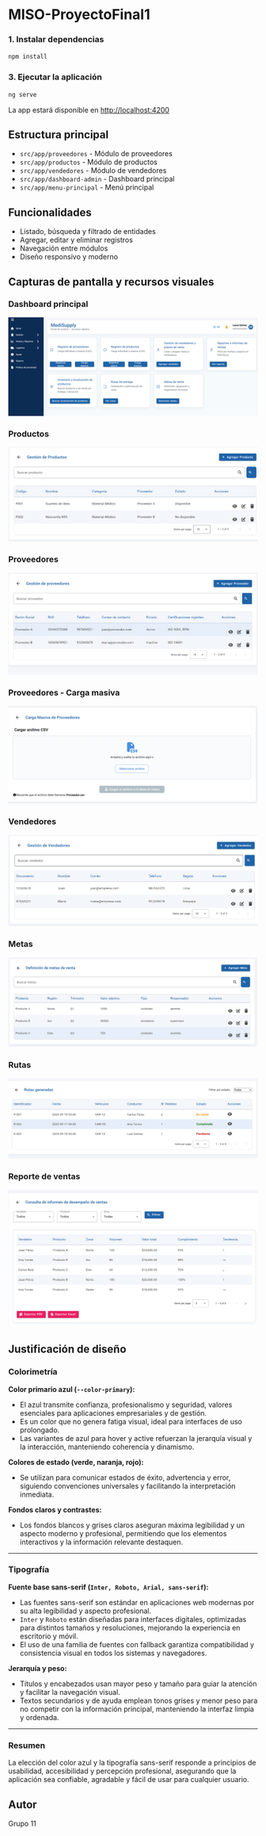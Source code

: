 # MISO-ProyectoFinal1



### 1. Instalar dependencias
```sh
npm install
```

### 3. Ejecutar la aplicación
```sh
ng serve
```
La app estará disponible en [http://localhost:4200](http://localhost:4200)

## Estructura principal
- `src/app/proveedores` - Módulo de proveedores
- `src/app/productos` - Módulo de productos
- `src/app/vendedores` - Módulo de vendedores
- `src/app/dashboard-admin` - Dashboard principal
- `src/app/menu-principal` - Menú principal

## Funcionalidades
- Listado, búsqueda y filtrado de entidades
- Agregar, editar y eliminar registros
- Navegación entre módulos
- Diseño responsivo y moderno


## Capturas de pantalla y recursos visuales

### Dashboard principal
![Dashboard](src/assets/dashboard.png)

### Productos
![Productos](src/assets/productos.png)

### Proveedores
![Proveedores](src/assets/proveedores.png)

### Proveedores - Carga masiva
![Proveedores carga masiva](src/assets/proveedores_carga_masiva.png)

### Vendedores
![Vendedores](src/assets/vendedores.png)

### Metas
![Metas](src/assets/metas.png)

### Rutas
![Rutas](src/assets/rutas.png)

### Reporte de ventas
![Reporte de ventas](src/assets/reporte_ventas.png)

## Justificación de diseño

### Colorimetría

**Color primario azul (`--color-primary`):**
- El azul transmite confianza, profesionalismo y seguridad, valores esenciales para aplicaciones empresariales y de gestión.
- Es un color que no genera fatiga visual, ideal para interfaces de uso prolongado.
- Las variantes de azul para hover y active refuerzan la jerarquía visual y la interacción, manteniendo coherencia y dinamismo.

**Colores de estado (verde, naranja, rojo):**
- Se utilizan para comunicar estados de éxito, advertencia y error, siguiendo convenciones universales y facilitando la interpretación inmediata.

**Fondos claros y contrastes:**
- Los fondos blancos y grises claros aseguran máxima legibilidad y un aspecto moderno y profesional, permitiendo que los elementos interactivos y la información relevante destaquen.

---

### Tipografía

**Fuente base sans-serif (`Inter, Roboto, Arial, sans-serif`):**
- Las fuentes sans-serif son estándar en aplicaciones web modernas por su alta legibilidad y aspecto profesional.
- `Inter` y `Roboto` están diseñadas para interfaces digitales, optimizadas para distintos tamaños y resoluciones, mejorando la experiencia en escritorio y móvil.
- El uso de una familia de fuentes con fallback garantiza compatibilidad y consistencia visual en todos los sistemas y navegadores.

**Jerarquía y peso:**
- Títulos y encabezados usan mayor peso y tamaño para guiar la atención y facilitar la navegación visual.
- Textos secundarios y de ayuda emplean tonos grises y menor peso para no competir con la información principal, manteniendo la interfaz limpia y ordenada.

---

### Resumen

La elección del color azul y la tipografía sans-serif responde a principios de usabilidad, accesibilidad y percepción profesional, asegurando que la aplicación sea confiable, agradable y fácil de usar para cualquier usuario.

## Autor
Grupo 11
